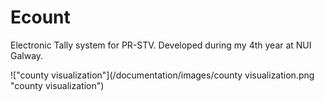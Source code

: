 Ecount
=======

Electronic Tally system for PR-STV.
Developed during my 4th year at NUI Galway.

!["county visualization"](/documentation/images/county visualization.png "county visualization")
